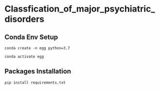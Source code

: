 # Classfication_of_major_psychiatric_disorders

## Conda Env Setup

```conda create -n egg python=3.7```

```conda activate egg```

## Packages Installation

```pip install requirements.txt```
